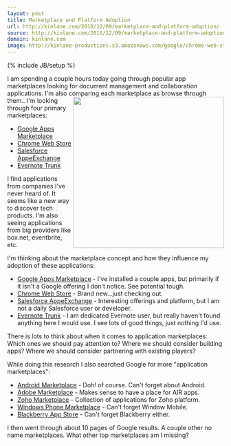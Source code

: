 ```yaml
---
layout: post
title: Marketplace and Platform Adoption
url: http://kinlane.com/2010/12/09/marketplace-and-platform-adoption/
source: http://kinlane.com/2010/12/09/marketplace-and-platform-adoption/
domain: kinlane.com
image: http://kinlane-productions.s3.amazonaws.com/google/chrome-web-store.jpg
---
```

{% include JB/setup %}<p>I am spending a couple hours today going through popular app marketplaces looking for document management and collaboration applications. I'm also comparing each marketplace as browse through them..
<img src="http://kinlane-productions.s3.amazonaws.com/google/chrome-web-store.jpg" alt="" width="350" align="right" />
I'm looking through four primary marketplaces:
<ul class="mainlist">
	<li><a href="http://www.google.com/enterprise/marketplace/" target="_blank">Google Apps Marketplace</a></li>
	<li><a href="https://chrome.google.com/webstore" target="_blank">Chrome Web Store</a></li>
	<li><a href="http://sites.force.com/appexchange/home" target="_blank">Salesforce AppeExchange</a></li>
	<li><a href="www.evernote.com/about/trunk/%20" target="_blank">Evernote Trunk</a></li>
</ul>
I find applications from companies I've never heard of. It seems like a new way to discover tech products. I'm also seeing applications from big providers like box.net, eventbrite, etc.<p></p>
I'm thinking about the marketplace concept and how they influence my adoption of these applications:
<ul class="mainlist">
	<li><a href="http://www.google.com/enterprise/marketplace/" target="_blank">Google Apps Marketplace</a> - I've installed a couple apps, but primarily if it isn't a Google offering I don't notice. See potential tough.</li>
	<li><a href="https://chrome.google.com/webstore" target="_blank">Chrome Web Store</a> - Brand new...just checking out.</li>
	<li><a href="http://sites.force.com/appexchange/home" target="_blank">Salesforce AppeExchange</a> - Interesting offerings and platform, but I am not a daily Salesforce user or developer.</li>
	<li><a href="www.evernote.com/about/trunk/ " target="_blank">Evernote Trunk</a> - I am dedicated Evernote user, but really haven't found anything here I would use. I see lots of good things, just nothing I'd use.</li>
</ul>
There is lots to think about when it comes to application marketplaces: Which ones we should pay attention to? Where we should consider building apps? Where we should consider partnering with existing players?<p></p>
While doing this research I also searched Google for more "application marketplaces":
<ul class="mainlist">
	<li><a href="http://www.android.com/market/#app=basesign.alltie" target="_blank">Android Marketplace</a> - Doh! of course. Can't forget about Android.</li>
	<li><a href="http://www.adobe.com/cfusion/marketplace/index.cfm?event=marketplace.home&amp;marketplaceid=1" target="_blank">Adobe Marketplace</a> - Makes sense to have a place for AIR apps.</li>
	<li><a href="https://creator.zoho.com/marketplace" target="_blank">Zoho Marketplace</a> - Collection of applications for Zoho platform.</li>
	<li><a href="http://marketplace.windowsphone.com/Default.aspx" target="_blank">Windows Phone Marketplace</a> - Can't forget Window Mobile.</li>
	<li><a href="http://appworld.blackberry.com/webstore/" target="_blank">Blackberry App Store</a> - Can't forget Blackberry either.</li>
</ul>
I then went through about 10 pages of Google results. A couple other no name marketplaces. What other top marketplaces am I missing?</p>
